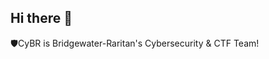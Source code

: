 ## Hi there 👋

🛡️CyBR is Bridgewater-Raritan's Cybersecurity & CTF Team!

<!-- ✨ Bridgewater-Raritan-Cybersecurity/.github is a special repository: this README.md will appear on your public organization profile, visible to anyone.
 -->
